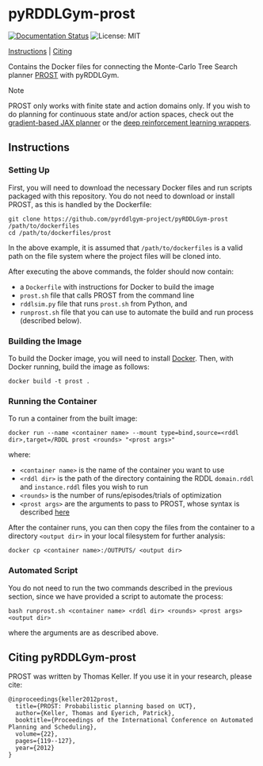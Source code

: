 # pyRDDLGym-prost

[![Documentation Status](https://readthedocs.org/projects/pyrddlgym/badge/?version=latest)](https://pyrddlgym.readthedocs.io/en/latest/prost.html)
![License: MIT](https://img.shields.io/badge/License-MIT-blue.svg)

[Instructions](#instructions) | [Citing](#citing-pyrddlgym-prost)

Contains the Docker files for connecting the Monte-Carlo Tree Search planner [PROST](https://github.com/prost-planner/prost) with pyRDDLGym.

> [!NOTE]  
> PROST only works with finite state and action domains only.
> If you wish to do planning for continuous state and/or action spaces, check out the [gradient-based JAX planner](https://github.com/pyrddlgym-project/pyRDDLGym-jax) or the [deep reinforcement learning wrappers](https://github.com/pyrddlgym-project/pyRDDLGym-rl).
  
## Instructions

### Setting Up

First, you will need to download the necessary Docker files and run scripts packaged with this repository. You do not need to download or install PROST, as this is handled by the Dockerfile:

```shell
git clone https://github.com/pyrddlgym-project/pyRDDLGym-prost /path/to/dockerfiles
cd /path/to/dockerfiles/prost
```

In the above example, it is assumed that ``/path/to/dockerfiles`` is a valid path on the file system where the project files will be cloned into.

After executing the above commands, the folder should now contain:
- a ``Dockerfile`` with instructions for Docker to build the image
- ``prost.sh`` file that calls PROST from the command line
- ``rddlsim.py`` file that runs ``prost.sh`` from Python, and
- ``runprost.sh`` file that you can use to automate the build and run process (described below).

### Building the Image

To build the Docker image, you will need to install [Docker](https://docs.docker.com/get-docker/). Then, with Docker running, build the image as follows:

```shell
docker build -t prost .
```

### Running the Container

To run a container from the built image:

```shell
docker run --name <container name> --mount type=bind,source=<rddl dir>,target=/RDDL prost <rounds> "<prost args>"
```

where:
- ``<container name>`` is the name of the container you want to use
- ``<rddl dir>`` is the path of the directory containing the RDDL ``domain.rddl`` and ``instance.rddl`` files you wish to run
- ``<rounds>`` is the number of runs/episodes/trials of optimization
- ``<prost args>`` are the arguments to pass to PROST, whose syntax is described [here](https://github.com/pyrddlgym-project/pyRDDLGym-prost/blob/main/prost/PROST_Command_Line_Option_Notes_Thomas_Keller.txt)

After the container runs, you can then copy the files from the container to a directory ``<output dir>`` in your local filesystem for further analysis:

```shell
docker cp <container name>:/OUTPUTS/ <output dir>
```

### Automated Script

You do not need to run the two commands described in the previous section, since we have provided a script to automate the process:

```shell
bash runprost.sh <container name> <rddl dir> <rounds> <prost args> <output dir>
```

where the arguments are as described above.

## Citing pyRDDLGym-prost

PROST was written by Thomas Keller. If you use it in your research, please cite:

```
@inproceedings{keller2012prost,
  title={PROST: Probabilistic planning based on UCT},
  author={Keller, Thomas and Eyerich, Patrick},
  booktitle={Proceedings of the International Conference on Automated Planning and Scheduling},
  volume={22},
  pages={119--127},
  year={2012}
}
```

